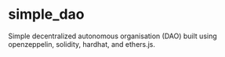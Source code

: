 # simple_dao
Simple decentralized autonomous organisation (DAO) built using openzeppelin, solidity, hardhat, and ethers.js.
